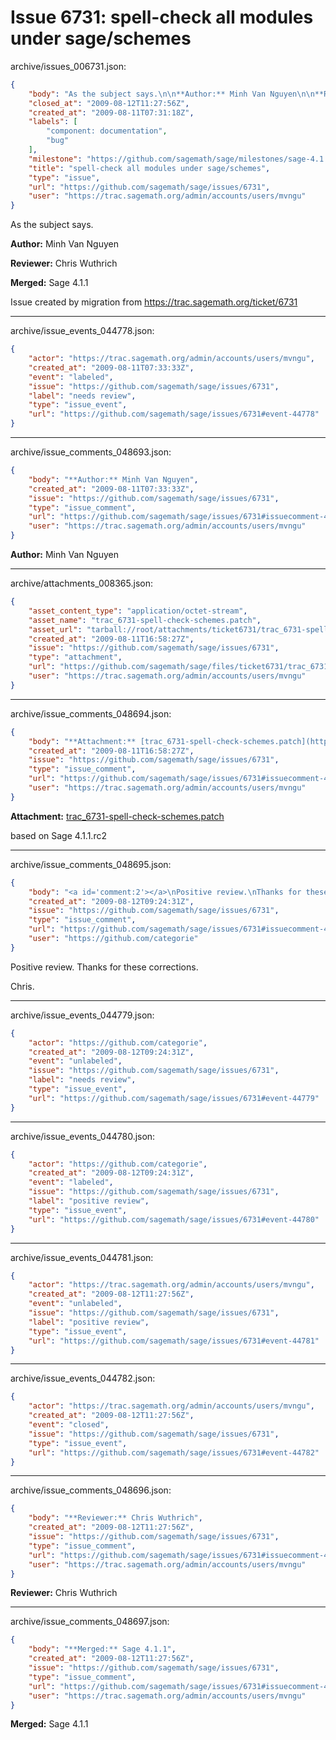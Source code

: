 # Issue 6731: spell-check all modules under sage/schemes

archive/issues_006731.json:
```json
{
    "body": "As the subject says.\n\n**Author:** Minh Van Nguyen\n\n**Reviewer:** Chris Wuthrich\n\n**Merged:** Sage 4.1.1\n\nIssue created by migration from https://trac.sagemath.org/ticket/6731\n\n",
    "closed_at": "2009-08-12T11:27:56Z",
    "created_at": "2009-08-11T07:31:18Z",
    "labels": [
        "component: documentation",
        "bug"
    ],
    "milestone": "https://github.com/sagemath/sage/milestones/sage-4.1.1",
    "title": "spell-check all modules under sage/schemes",
    "type": "issue",
    "url": "https://github.com/sagemath/sage/issues/6731",
    "user": "https://trac.sagemath.org/admin/accounts/users/mvngu"
}
```
As the subject says.

**Author:** Minh Van Nguyen

**Reviewer:** Chris Wuthrich

**Merged:** Sage 4.1.1

Issue created by migration from https://trac.sagemath.org/ticket/6731





---

archive/issue_events_044778.json:
```json
{
    "actor": "https://trac.sagemath.org/admin/accounts/users/mvngu",
    "created_at": "2009-08-11T07:33:33Z",
    "event": "labeled",
    "issue": "https://github.com/sagemath/sage/issues/6731",
    "label": "needs review",
    "type": "issue_event",
    "url": "https://github.com/sagemath/sage/issues/6731#event-44778"
}
```



---

archive/issue_comments_048693.json:
```json
{
    "body": "**Author:** Minh Van Nguyen",
    "created_at": "2009-08-11T07:33:33Z",
    "issue": "https://github.com/sagemath/sage/issues/6731",
    "type": "issue_comment",
    "url": "https://github.com/sagemath/sage/issues/6731#issuecomment-48693",
    "user": "https://trac.sagemath.org/admin/accounts/users/mvngu"
}
```

**Author:** Minh Van Nguyen



---

archive/attachments_008365.json:
```json
{
    "asset_content_type": "application/octet-stream",
    "asset_name": "trac_6731-spell-check-schemes.patch",
    "asset_url": "tarball://root/attachments/ticket6731/trac_6731-spell-check-schemes.patch",
    "created_at": "2009-08-11T16:58:27Z",
    "issue": "https://github.com/sagemath/sage/issues/6731",
    "type": "attachment",
    "url": "https://github.com/sagemath/sage/files/ticket6731/trac_6731-spell-check-schemes.patch",
    "user": "https://trac.sagemath.org/admin/accounts/users/mvngu"
}
```



---

archive/issue_comments_048694.json:
```json
{
    "body": "**Attachment:** [trac_6731-spell-check-schemes.patch](https://github.com/sagemath/sage/files/ticket6731/trac_6731-spell-check-schemes.patch)\n\nbased on Sage 4.1.1.rc2",
    "created_at": "2009-08-11T16:58:27Z",
    "issue": "https://github.com/sagemath/sage/issues/6731",
    "type": "issue_comment",
    "url": "https://github.com/sagemath/sage/issues/6731#issuecomment-48694",
    "user": "https://trac.sagemath.org/admin/accounts/users/mvngu"
}
```

**Attachment:** [trac_6731-spell-check-schemes.patch](https://github.com/sagemath/sage/files/ticket6731/trac_6731-spell-check-schemes.patch)

based on Sage 4.1.1.rc2



---

archive/issue_comments_048695.json:
```json
{
    "body": "<a id='comment:2'></a>\nPositive review.\nThanks for these corrections.\n\nChris.",
    "created_at": "2009-08-12T09:24:31Z",
    "issue": "https://github.com/sagemath/sage/issues/6731",
    "type": "issue_comment",
    "url": "https://github.com/sagemath/sage/issues/6731#issuecomment-48695",
    "user": "https://github.com/categorie"
}
```

<a id='comment:2'></a>
Positive review.
Thanks for these corrections.

Chris.



---

archive/issue_events_044779.json:
```json
{
    "actor": "https://github.com/categorie",
    "created_at": "2009-08-12T09:24:31Z",
    "event": "unlabeled",
    "issue": "https://github.com/sagemath/sage/issues/6731",
    "label": "needs review",
    "type": "issue_event",
    "url": "https://github.com/sagemath/sage/issues/6731#event-44779"
}
```



---

archive/issue_events_044780.json:
```json
{
    "actor": "https://github.com/categorie",
    "created_at": "2009-08-12T09:24:31Z",
    "event": "labeled",
    "issue": "https://github.com/sagemath/sage/issues/6731",
    "label": "positive review",
    "type": "issue_event",
    "url": "https://github.com/sagemath/sage/issues/6731#event-44780"
}
```



---

archive/issue_events_044781.json:
```json
{
    "actor": "https://trac.sagemath.org/admin/accounts/users/mvngu",
    "created_at": "2009-08-12T11:27:56Z",
    "event": "unlabeled",
    "issue": "https://github.com/sagemath/sage/issues/6731",
    "label": "positive review",
    "type": "issue_event",
    "url": "https://github.com/sagemath/sage/issues/6731#event-44781"
}
```



---

archive/issue_events_044782.json:
```json
{
    "actor": "https://trac.sagemath.org/admin/accounts/users/mvngu",
    "created_at": "2009-08-12T11:27:56Z",
    "event": "closed",
    "issue": "https://github.com/sagemath/sage/issues/6731",
    "type": "issue_event",
    "url": "https://github.com/sagemath/sage/issues/6731#event-44782"
}
```



---

archive/issue_comments_048696.json:
```json
{
    "body": "**Reviewer:** Chris Wuthrich",
    "created_at": "2009-08-12T11:27:56Z",
    "issue": "https://github.com/sagemath/sage/issues/6731",
    "type": "issue_comment",
    "url": "https://github.com/sagemath/sage/issues/6731#issuecomment-48696",
    "user": "https://trac.sagemath.org/admin/accounts/users/mvngu"
}
```

**Reviewer:** Chris Wuthrich



---

archive/issue_comments_048697.json:
```json
{
    "body": "**Merged:** Sage 4.1.1",
    "created_at": "2009-08-12T11:27:56Z",
    "issue": "https://github.com/sagemath/sage/issues/6731",
    "type": "issue_comment",
    "url": "https://github.com/sagemath/sage/issues/6731#issuecomment-48697",
    "user": "https://trac.sagemath.org/admin/accounts/users/mvngu"
}
```

**Merged:** Sage 4.1.1

